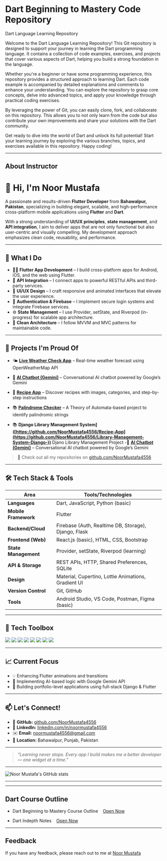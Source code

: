 # Dart Beginning to Mastery Code Repository

Dart Language Learning Repository

Welcome to the Dart Language Learning Repository! This Git repository is designed to support your journey in learning the Dart programming language. It contains a collection of code examples, exercises, and projects that cover various aspects of Dart, helping you build a strong foundation in the language.

Whether you're a beginner or have some programming experience, this repository provides a structured approach to learning Dart. Each code example is accompanied by detailed explanations and comments to enhance your understanding. You can explore the repository to grasp core concepts, delve into advanced topics, and apply your knowledge through practical coding exercises.

By leveraging the power of Git, you can easily clone, fork, and collaborate on this repository. This allows you to not only learn from the code but also contribute your own improvements and share your solutions with the Dart community.

Get ready to dive into the world of Dart and unlock its full potential! Start your learning journey by exploring the various branches, topics, and exercises available in this repository. Happy coding!

---

## About Instructor

# 👋 Hi, I'm Noor Mustafa

A passionate and results-driven **Flutter Developer** from **Bahawalpur, Pakistan**, specializing in building elegant, scalable, and high-performance cross-platform mobile applications using **Flutter** and **Dart**.

With a strong understanding of **UI/UX principles**, **state management**, and **API integration**, I aim to deliver apps that are not only functional but also user-centric and visually compelling. My development approach emphasizes clean code, reusability, and performance.

---

## 🚀 What I Do

- 🧑‍💻 **Flutter App Development** – I build cross-platform apps for Android, iOS, and the web using Flutter.
- 🔗 **API Integration** – I connect apps to powerful RESTful APIs and third-party services.
- 🎨 **UI/UX Design** – I craft responsive and animated interfaces that elevate the user experience.
- 🔐 **Authentication & Firebase** – I implement secure login systems and integrate Firebase services.
- ⚙️ **State Management** – I use Provider, setState, and Riverpod (in-progress) for scalable app architecture.
- 🧠 **Clean Architecture** – I follow MVVM and MVC patterns for maintainable code.

---



## 🌟 Projects I'm Proud Of

- 🌤️ **[Live Weather Check App](https://github.com/NoorMustafa4556/Live-Weather-Check-App)** – Real-time weather forecast using OpenWeatherMap API  
- 🤖 **[AI Chatbot (Gemini)](https://github.com/NoorMustafa4556/Ai-ChatBot)** – Conversational AI chatbot powered by Google’s Gemini  

- 🍔 **[Recipe App](https://github.com/NoorMustafa4556/Recipe-App)** – Discover recipes with images, categories, and step-by-step instructions  

- 📚 **[Palindrome Checker](https://github.com/NoorMustafa4556/Palindrome-Checker-App)** – A Theory of Automata-based project to identify palindromic strings  
- 📚 **Django Library Management System]([https://github.com/NoorMustafa4556/Recipe-App](https://github.com/NoorMustafa4556/Library-Management-System-Django-))** Djano Library Management Project 
-🌟 **[AI Chatbot (Gemini)](https://github.com/NoorMustafa4556/Ai-ChatBot)** – Conversational AI chatbot powered by Google’s Gemini 
> 🎯 Check out all my repositories on [github.com/NoorMustafa4556](https://github.com/NoorMustafa4556?tab=repositories)

---

## 🛠️ Tech Stack & Tools

| Area                | Tools/Technologies |
|---------------------|--------------------|
| **Languages**       | Dart, JavaScript, Python (basic) |
| **Mobile Framework**| Flutter            |
| **Backend/Cloud**   | Firebase (Auth, Realtime DB, Storage), Django, Flask |
| **Frontend (Web)**  | React.js (basic), HTML, CSS, Bootstrap |
| **State Management**| Provider, setState, Riverpod (learning) |
| **API & Storage**   | REST APIs, HTTP, Shared Preferences, SQLite |
| **Design**          | Material, Cupertino, Lottie Animations, Gradient UI |
| **Version Control** | Git, GitHub        |
| **Tools**           | Android Studio, VS Code, Postman, Figma (basic) |

---

## 🧰 Tech Toolbox

<p align="left">
  <img src="https://img.shields.io/badge/Dart-0175C2?style=for-the-badge&logo=dart&logoColor=white"/>
  <img src="https://img.shields.io/badge/Flutter-02569B?style=for-the-badge&logo=flutter&logoColor=white"/>
  <img src="https://img.shields.io/badge/Firebase-FFCA28?style=for-the-badge&logo=firebase&logoColor=black"/>
  <img src="https://img.shields.io/badge/Python-3776AB?style=for-the-badge&logo=python&logoColor=white"/>
  <img src="https://img.shields.io/badge/Django-092E20?style=for-the-badge&logo=django&logoColor=white"/>
  <img src="https://img.shields.io/badge/React-20232A?style=for-the-badge&logo=react&logoColor=61DAFB"/>
  <img src="https://img.shields.io/badge/Postman-FF6C37?style=for-the-badge&logo=postman&logoColor=white"/>
  <img src="https://img.shields.io/badge/GitHub-181717?style=for-the-badge&logo=github&logoColor=white"/>
</p>

---

## 📈 Current Focus

- 💡 Enhancing Flutter animations and transitions
- 🤖 Implementing AI-based logic with Google Gemini API
- 📲 Building portfolio-level applications using full-stack Django & Flutter

---

## 📫 Let's Connect!

- 🔗 **GitHub:** [github.com/NoorMustafa4556](https://github.com/NoorMustafa4556)
- 💼 **LinkedIn:** [linkedin.com/in/noormustafa4556](https://linkedin.com/in/noormustafa4556)
- ✉️ **Email:** [noormustafa4556@gmail.com](mailto:noormustafa4556@gmail.com)
- 📍 **Location:** Bahawalpur, Punjab, Pakistan

---

> _“Learning never stops. Every app I build makes me a better developer — one widget at a time.”_

---

![Noor Mustafa's GitHub stats](https://github-readme-stats.vercel.app/api?username=NoorMustafa4556&show_icons=true&theme=tokyonight)

---



---

## Dart Course Outline

- Dart Beginning to Mastery Course Outline &nbsp;&nbsp; [Open Now](https://docs.google.com/document/d/1qyXWSo0cAvOW-MlxBdbWVT5mk1sR5ij7x-HMfLFrjTg/edit?usp=sharing)

- Dart Indepth Notes &nbsp;&nbsp; [Open Now](https://docs.google.com/document/d/12gLyIyeBmbOtrRvXoUxnf_-0zvyXFLRhoUSRpwC2DEY/edit?usp=sharing)

---

## Feedback

If you have any feedback, please reach out to me at [Noor Mustafa](https://www.facebook.com/noormustafa4556)

